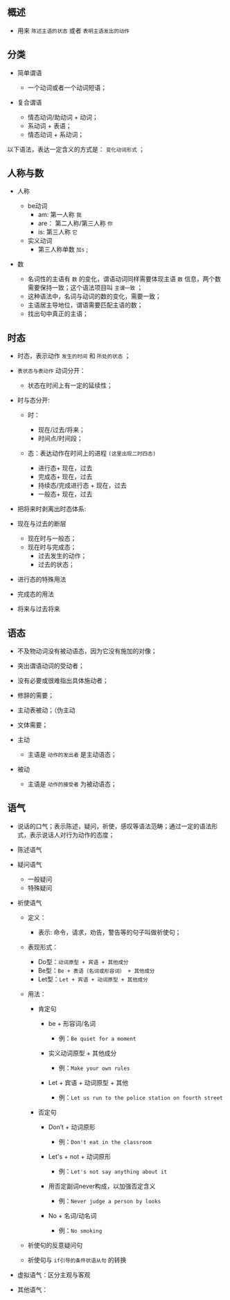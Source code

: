 ## 概述

* 用来 `陈述主语的状态` 或者 `表明主语发出的动作`

## 分类

* 简单谓语
  + 一个动词或者一个动词短语；

* 复合谓语
  + 情态动词/助动词 + 动词；
  + 系动词 + 表语；
  + 情态动词 + 系动词；

以下语法，表达一定含义的方式是： `变化动词形式` ；

## 人称与数

* 人称
  + be动词
    - am: 第一人称 `我`
    - are： 第二人称/第三人称 `你`
    - is: 第三人称 `它`
  + 实义动词
    - 第三人称单数 `加s` ;

* 数
  + 名词性的主语有 `数` 的变化，谓语动词同样需要体现主语 `数` 信息，两个数需要保持一致；这个语法项目叫 `主谓一致` ；
  + 这种语法中，名词与动词的数的变化，需要一致；
  + 主语居主导地位，谓语需要匹配主语的数；
  + 找出句中真正的主语；

## 时态

* 时态，表示动作 `发生的时间` 和 `所处的状态` ；

* `表状态与表动作` 动词分开：
  + 状态在时间上有一定的延续性；

* 时与态分开:
  + 时：
    - 现在/过去/将来；
    - 时间点/时间段；

  + 态：表达动作在时间上的进程 `(这里出现二时四态)`
    - 进行态+ 现在，过去
    - 完成态+ 现在，过去
    - 持续态/完成进行态 + 现在，过去
    - 一般态+ 现在，过去

* 把将来时剥离出时态体系:

* 现在与过去的断层
  + 现在时与一般态；
  + 现在时与完成态；
    - 过去发生的动作；
    - 过去的状态；

* 进行态的特殊用法

* 完成态的用法

* 将来与过去将来

## 语态

* 不及物动词没有被动语态，因为它没有施加的对像；
* 突出谓语动词的受动者；
* 没有必要或很难指出具体施动者；
* 修辞的需要；
* 主动表被动；（伪主动
* 文体需要；

* 主动
  + 主语是 `动作的发出者` 是主动语态；

* 被动
  + 主语是 `动作的接受者` 为被动语态；

## 语气

* 说话的口气；表示陈述，疑问，祈使，感叹等语法范畴；通过一定的语法形式，表示说话人对行为动作的态度；

* 陈述语气

* 疑问语气
  + 一般疑问
  + 特殊疑问

* 祈使语气
  + 定义：
    - 表示: 命令，请求，劝告，警告等的句子叫做祈使句；

  + 表现形式：
    - Do型：`动词原型 + 宾语 + 其他成分`
    - Be型：`Be + 表语（名词或形容词） + 其他成分`
    - Let型：`Let + 宾语 + 动词原型 + 其他成分`
  
  + 用法：
    - 肯定句
      - be + 形容词/名词
        - 例：`Be quiet for a moment`
      
      - 实义动词原型 + 其他成分
        - 例：`Make your own rules`

      - Let + 宾语 + 动词原型 + 其他
        - 例：`Let us run to the police station on fourth street`

    - 否定句
      - Don’t + 动词原形
        - 例：`Don't eat in the classroom`

      - Let's + not + 动词原形
        - 例：`Let's not say anything about it`

      - 用否定副词never构成，以加强否定含义
        - 例：`Never judge a person by looks`

      - No + 名词/动名词
        - 例：`No smoking`

  + 祈使句的反意疑问句

  + 祈使句与 `if引导的条件状语从句` 的转换


* 虚拟语气：区分主观与客观

* 其他语气：


